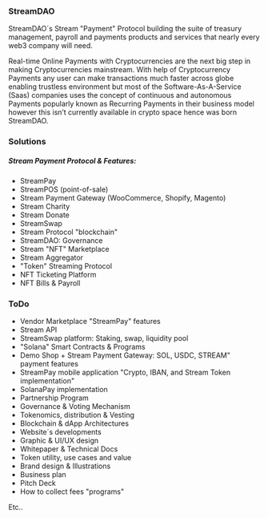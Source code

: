 ### StreamDAO

StreamDAO´s Stream "Payment" Protocol building the suite of treasury management, payroll and payments products and services that nearly every web3 company will need.

Real-time Online Payments with Cryptocurrencies are the next big step in making Cryptocurrencies mainstream. With help of Cryptocurrency Payments any user can make transactions much faster across globe enabling trustless environment but most of the Software-As-A-Service (Saas) companies uses the concept of continuous and autonomous Payments popularly known as Recurring Payments in their business model however this isn’t currently available in crypto space hence was born StreamDAO.

### Solutions

##### Stream Payment Protocol & Features:

- StreamPay
- StreamPOS (point-of-sale)
- Stream Payment Gateway (WooCommerce, Shopify, Magento)
- Stream Charity
- Stream Donate
- StreamSwap
- Stream Protocol "blockchain"
- StreamDAO: Governance
- Stream "NFT" Marketplace
- Stream Aggregator
- "Token" Streaming Protocol
- NFT Ticketing Platform
- NFT Bills & Payroll


### ToDo

- Vendor Marketplace "StreamPay" features
- Stream API
- StreamSwap platform: Staking, swap, liquidity pool
- "Solana" Smart Contracts & Programs
- Demo Shop + Stream Payment Gateway: SOL, USDC, STREAM" payment features
- StreamPay mobile application "Crypto, IBAN, and Stream Token implementation"
- SolanaPay implementation
- Partnership Program
- Governance & Voting Mechanism
- Tokenomics, distribution & Vesting
- Blockchain & dApp Architectures
- Website´s developments
- Graphic & UI/UX design
- Whitepaper & Technical Docs
- Token utility, use cases and value
- Brand design & Illustrations
- Business plan
- Pitch Deck
- How to collect fees "programs"

Etc..
